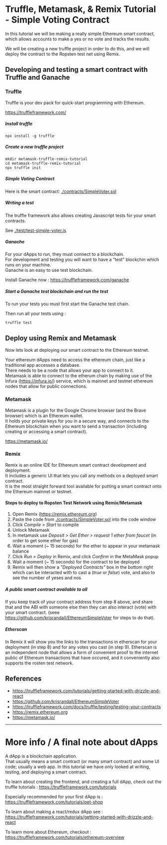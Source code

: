 # Truffle, Metamask, & Remix Tutorial  -  Simple Voting Contract


In this tutorial we will be making a really simple Ethereum smart contract, which allows accounts to make a yes or no vote and tracks the results.

We will be creating a new truffle project in order to do this, and we will deploy the contract to the Ropsten test net using Remix.


## Developing and testing a smart contract with Truffle and Ganache

### Truffle

Truffle is your dev pack for quick-start programming with Ethereum.

https://truffleframework.com/


##### Install truffle

```
npx install -g truffle
```

##### Create a new truffle project

```
mkdir metamask-truffle-remix-tutorial
cd metamask-truffle-remix-tutorial
npx truffle init
```

##### Simple Voting Contract

Here is the smart contract: [./contracts/SimpleVoter.sol](./contracts/SimpleVoter.sol)


##### Writing a test

The truffle framework also allows creating Javascript tests for your smart contracts.

See [./test/test-simple-voter.js](./test/test-simple-voter.js)


##### Ganache

For your dApps to run, they must connect to a blockchain.    
For development and testing you will want to have a "test" blockchin which runs on your machine.     
Ganache is an easy to use test blockchain.     

Install Ganache now : https://truffleframework.com/ganache


##### Start a Ganache test blockchain and run the test

To run your tests you must first start the Ganache test chain.

Then run all your tests using :

```
truffle test
```


## Deploy using Remix and Metamask

Now lets look at deploying our smart contract to the Ethereum testnet.

Your ethereum dApps need to access the ethereum chain, just like a traditional app accesses a database.   
There needs to be a node that allows your app to connect to it.    
Metamask is able to connect to the etherum chain by making use of the Infura (https://infura.io/) service, which is mainnet and testnet ethereum nodes that allow for public connections.


### Metamask 

Metamask is a plugin for the Google Chrome browser (and the Brave browser) which is an Ethereum wallet.       
It holds your private keys for you in a secure way, and connects to the Ethereum blockchain when you want to send a transaction (including creating or accessing a smart contract).

https://metamask.io/


### Remix

Remix is an online IDE for Ethereum smart contract development and deployment.     
It includes a generic UI that lets you call any methods on a deployed smart contract.    
It is the most straight forward tool available for putting a smart contract onto the Ethereum mainnet or testnet.


#### Steps to deploy to Ropsten Test Network using Remix/Metamask

1. Open Remix (https://remix.ethereum.org)
2. Paste the code from [./contracts/SimpleVoter.sol](./contracts/SimpleVoter.sol) into the code window
3. Click *Compile > Start* to compile
4. Unlock Metamask
5. In metamask use *Deposit > Get Ether > request 1 ether from faucet* (in order to get some ether for gas)
6. Wait a moment (~ 15 seconds) for the ether to appear in your metamask balance 
7. Click *Run > Deploy* in Remix, and click *Confirm* in the MetaMask popup
8. Wait a moment (~ 15 seconds) for the contract to be deployed
9. Remix will then show a *"Deployed Contracts"* box in the bottom right which can be interacted with to cast a (*true* or *false*) vote, and also to see the number of yeses and nos

##### A public smart contract available to all

If you keep track of your contract address from step 8 above, and share that and the ABI with someone else then they can also interact (vote) with your smart contract.  (seee https://github.com/krisrandall/EthereumSimpleVoter for steps to do that).

##### Etherscan

In Remix it will show you the links to the transactions in etherscan for your deployment (in step 8) and for any votes you cast (in step 9).  Etherscan is an independent node that allows a form of convenient proof to the internet public of Ethereum transactions that have occured, and it conveniently also supports the rosten test network.

## References 

* https://truffleframework.com/tutorials/getting-started-with-drizzle-and-react
* https://github.com/krisrandall/EthereumSimpleVoter
* https://truffleframework.com/docs/truffle/testing/testing-your-contracts
* https://remix.ethereum.org
* https://metamask.io/

-----


# More info / A final note about dApps

A dApp is a blockchain application.    
That usually means a smart contract (or many smart contract) and some UI code; usually a web app.
In this tutorial we have only looked at writing, testing, and deploying a smart contract.    

To learn about creating the frontend, and creating a full dApp, check out the truffle tutorials : https://truffleframework.com/tutorials

Especially recommended for your first dApp is : https://truffleframework.com/tutorials/pet-shop    

To learn about making a react/redux dApp see : https://truffleframework.com/tutorials/getting-started-with-drizzle-and-react

To learn more about Ethereum, checkout : https://truffleframework.com/tutorials/ethereum-overview
